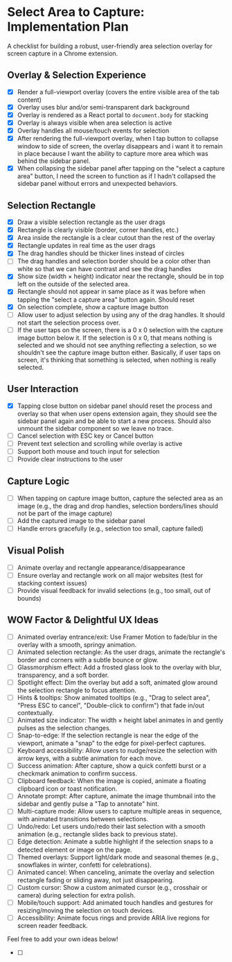 # Select Area to Capture: Implementation Plan

A checklist for building a robust, user-friendly area selection overlay for screen capture in a Chrome extension.

## Overlay & Selection Experience

- [x] Render a full-viewport overlay (covers the entire visible area of the tab content)
- [x] Overlay uses blur and/or semi-transparent dark background
- [x] Overlay is rendered as a React portal to `document.body` for stacking
- [x] Overlay is always visible when area selection is active
- [x] Overlay handles all mouse/touch events for selection
- [x] After rendering the full-viewport overlay, when I tap button to collapse window to side of screen, the overlay disappears and i want it to remain in place because I want the ability to capture more area which was behind the sidebar panel.
- [x] When collapsing the sidebar panel after tapping on the "select a capture area" button, I need the screen to function as if I hadn't collapsed the sidebar panel without errors and unexpected behaviors.

## Selection Rectangle

- [x] Draw a visible selection rectangle as the user drags
- [x] Rectangle is clearly visible (border, corner handles, etc.)
- [x] Area inside the rectangle is a clear cutout than the rest of the overlay
- [x] Rectangle updates in real time as the user drags
- [x] The drag handles should be thicker lines instead of circles
- [ ] The drag handles and selection border should be a color other than white so that we can have contrast and see the drag handles
- [x] Show size (width × height) indicator near the rectangle, should be in top left on the outside of the selected area.
- [x] Rectangle should not appear in same place as it was before when tapping the "select a capture area" button again. Should reset
- [x] On selection complete, show a capture image button
- [ ] Allow user to adjust selection by using any of the drag handles. It should not start the selection process over.
- [ ] If the user taps on the screen, there is a 0 x 0 selection with the capture image button below it. If the selection is 0 x 0, that means nothing is selected and we should not see anything reflecting a selection, so we shouldn't see the capture image button either. Basically, if user taps on screen, it's thinking that something is selected, when nothing is really selected.

## User Interaction

- [x] Tapping close button on sidebar panel should reset the process and overlay so that when user opens extension again, they should see the sidebar panel again and be able to start a new process. Should also unmount the sidebar component so we leave no trace.
- [ ] Cancel selection with ESC key or Cancel button
- [ ] Prevent text selection and scrolling while overlay is active
- [ ] Support both mouse and touch input for selection
- [ ] Provide clear instructions to the user

## Capture Logic

- [ ] When tapping on capture image button, capture the selected area as an image (e.g., the drag and drop handles, selection borders/lines should not be part of the image capture)
- [ ] Add the captured image to the sidebar panel
- [ ] Handle errors gracefully (e.g., selection too small, capture failed)

## Visual Polish

- [ ] Animate overlay and rectangle appearance/disappearance
- [ ] Ensure overlay and rectangle work on all major websites (test for stacking context issues)
- [ ] Provide visual feedback for invalid selections (e.g., too small, out of bounds)

## WOW Factor & Delightful UX Ideas

- [ ] Animated overlay entrance/exit: Use Framer Motion to fade/blur in the overlay with a smooth, springy animation.
- [ ] Animated selection rectangle: As the user drags, animate the rectangle's border and corners with a subtle bounce or glow.
- [ ] Glassmorphism effect: Add a frosted glass look to the overlay with blur, transparency, and a soft border.
- [ ] Spotlight effect: Dim the overlay but add a soft, animated glow around the selection rectangle to focus attention.
- [ ] Hints & tooltips: Show animated tooltips (e.g., "Drag to select area", "Press ESC to cancel", "Double-click to confirm") that fade in/out contextually.
- [ ] Animated size indicator: The width × height label animates in and gently pulses as the selection changes.
- [ ] Snap-to-edge: If the selection rectangle is near the edge of the viewport, animate a "snap" to the edge for pixel-perfect captures.
- [ ] Keyboard accessibility: Allow users to nudge/resize the selection with arrow keys, with a subtle animation for each move.
- [ ] Success animation: After capture, show a quick confetti burst or a checkmark animation to confirm success.
- [ ] Clipboard feedback: When the image is copied, animate a floating clipboard icon or toast notification.
- [ ] Annotate prompt: After capture, animate the image thumbnail into the sidebar and gently pulse a "Tap to annotate" hint.
- [ ] Multi-capture mode: Allow users to capture multiple areas in sequence, with animated transitions between selections.
- [ ] Undo/redo: Let users undo/redo their last selection with a smooth animation (e.g., rectangle slides back to previous state).
- [ ] Edge detection: Animate a subtle highlight if the selection snaps to a detected element or image on the page.
- [ ] Themed overlays: Support light/dark mode and seasonal themes (e.g., snowflakes in winter, confetti for celebrations).
- [ ] Animated cancel: When canceling, animate the overlay and selection rectangle fading or sliding away, not just disappearing.
- [ ] Custom cursor: Show a custom animated cursor (e.g., crosshair or camera) during selection for extra polish.
- [ ] Mobile/touch support: Add animated touch handles and gestures for resizing/moving the selection on touch devices.
- [ ] Accessibility: Animate focus rings and provide ARIA live regions for screen reader feedback.

Feel free to add your own ideas below!

- [ ]
